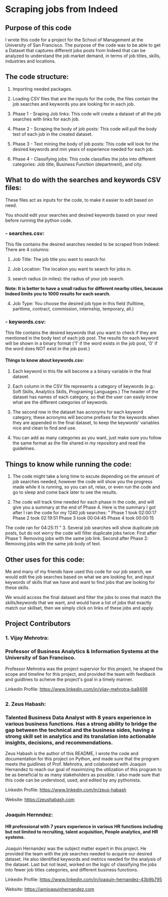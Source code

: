 # Scraping jobs from Indeed
## Purpose of this code

I wrote this code for a project for the School of Management at the University of San Francisco. The purpose of the code was to be able to get a Dataset that captures different jobs posts from Indeed that can be analyzed to understand the job market demand, in terms of job titles, skills, industries and locations.

## The code structure:

1. Importing needed packages.

2. Loading CSV files that are the inputs for the code, the files contain the job searches and keywords you are looking for in each job.

3. Phase 1 - Sraping Job links: This code will create a dataset of all the job searches with links for each job.

4. Phase 2 - Scraping the body of job posts: This code will pull the body text of each job in the created dataset.

5. Phase 3 - Text mining the body of job posts: This code will look for the desired keywords and min years of experience needed for each job.

6. Phase 4 - Classifying jobs: This code classifies the jobs into different categories: Job title, Business Function (department), and city.

## What to do with the searches and keywords CSV files:

These files act as inputs for the code, to make it easier to edit based on need.

You should edit your searches and desired keywords based on your need before running the python code.

### - searches.csv:

This file contains the desired searches needed to be scraped from Indeed:
There are 4 columns:

1. Job Title: The job title you want to search for.

2. Job Location: The location you want to search for jobs in.

3. search radius (in miles): the radius of your job search.

**Note: It is better to have a small radius for different nearby cities, because Indeed limits you to 1000 results for each search.**

4. Job Type: You choose the desired job type in this field (fulltime, parttime, contract, commission, internship, temporary, all.)

### - keywords.csv:

This file contains the desired keywords that you want to check if they are mentioned in the body text of each job post. The results for each keyword will be shown in a binary format ('1' if the word exists in the job post, '0' if the word does NOT exist in the job post.)

#### Things to know about keywords.csv:

1. Each keyword in this file will become a a binary variable in the final dataset.

2. Each column in the CSV file represents a category of keywords (e.g.: Soft Skills, Analytics Skills, Programing Languages.) The header of the dataset has names of each category, so that the user can easily know what are the different categories of keywords.

3. The second row in the dataset has acronyms for each keyword category, these acronyms will become prefixes for the keywords when they are appended in the final dataset, to keep the keywords' variables nice and clean to find and use.

4. You can add as many categories as you want, just make sure you follow the same format as the file shared in my repository and read the guidelines. 

## Things to know while running the code:

1. The code might take a long time to excute depending on the amount of job searches needed, however the code will show you the progress made while it is running, so you can sit, relax, or even run the code and go to sleep and come back later to see the results.

2. The code will track time needed for each phase in the code, and will give you a summary at the end of Phase 4. 
Here is the summary I got after I ran the code for my 1240 job searches:
"
Phase 1 took 02:00:17
Phase 2 took 02:19:51
Phase 3 took 00:04:45
Phase 4 took 00:00:15

The code ran for 04:25:11
"
3. Several job searches will show duplicate job posts, but do not worry the code will filter duplicate jobs twice: 
First after Phase 1: Removing jobs with the same job link.
Second after Phase 2: Removing jobs with the same job body of text. 

## Other uses for this code:

Me and many of my friends have used this code for our job search, we would edit the job searches based on what we are looking for, and input keywords of skills that we have and want to find jobs that are looking for these skills.

We would access the final dataset and filter the jobs to ones that match the skills/keywords that we want, and would have a list of jobs that exactly match our skillset, then we simply click on links of these jobs and apply.

## Project Contributors

### 1. Vijay Mehrotra: 
### Professor of Business Analytics & Information Systems at the University of San Francisco.

Professor Mehrotra was the project supervior for this project, he shaped the scope and timeline for this project, and provided the team with feedback and guidlines to acheive the project's goal in a timely manner.

Linkedin Profile: https://www.linkedin.com/in/vijay-mehrotra-ba9498
## 
### 2. Zeus Habash: 
### Talented Business Data Analyst with 8 years experience in various business functions. Has a strong ability to bridge the gap between the technical and the business sides, having a strong skill set in analytics and its translation into actionable insights, decisions, and recommendations.

Zeus Habash is the author of this README, I wrote the code and documentation for this project on Python, and made sure that the program meets the guidlines of Prof. Mehrotra, and colaborated with Joaquin Hernandez to reach our goal of maximizing the utilization of this program to be as beneficial to as many stakeholders as possible. I also made sure that this code can be understood, used, and edited by any pythonista.

Linkedin Profile: https://www.linkedin.com/in/zeus-habash

Website: https://zeushabash.com
##
### Joaquin Hernndez: 

#### HR professional with 7 years experience in various HR functions including but not limited to recruiting, talent acquisition, People analytics, and HR systems.

Joaquin Hernandez was the subject matter expert in this project. He provided the team with the job searches needed to acquire our desired dataset. He also identified keywords and metrics needed for the analysis of the dataset. Last but not least, worked on the logic of classifying the jobs into fewer job titles categories, and different business functions.

Linkedin Profile: https://www.linkedin.com/in/joaquin-hernandez-43b9b795

Website: https://iamjoaquinhernandez.com
##




